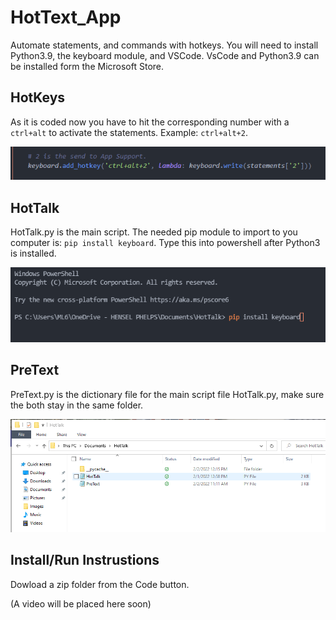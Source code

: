 # HotText_App
Automate statements, and commands with hotkeys. You will need to install Python3.9, the keyboard module, and VSCode. VsCode and Python3.9 can be installed form the Microsoft Store.

## HotKeys
As it is coded now you have to hit the corresponding number with a `ctrl+alt` to activate the statements. Example: `ctrl+alt+2`.

![Example](HotKey2.PNG "Example")

## HotTalk
HotTalk.py is the main script. The needed pip module to import to you computer is: `pip install keyboard`. Type this into powershell after Python3 is installed.

![Example](Pip_Command.PNG "Example")

## PreText
PreText.py is the dictionary file for the main script file HotTalk.py, make sure the both stay in the same folder.

![Example](Same.PNG "Example")

## Install/Run Instrustions
Dowload a zip folder from the Code button.

(A video will be placed here soon)
